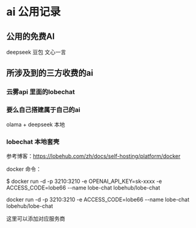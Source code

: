 # ai  公用记录

## 公用的免费AI

deepseek  豆包 文心一言

## 所涉及到的三方收费的ai

### 云雾api 里面的lobechat

### 要么自己搭建属于自己的ai

 olama + deepseek  本地

### lobechat 本地套壳

参考博客：https://lobehub.com/zh/docs/self-hosting/platform/docker

docker 命令：

$ docker run -d -p 3210:3210  -e OPENAI_API_KEY=sk-xxxx  -e ACCESS_CODE=lobe66  --name lobe-chat  lobehub/lobe-chat

docker run -d -p 3210:3210    -e ACCESS_CODE=lobe66  --name lobe-chat  lobehub/lobe-chat

这里可以添加对应服务商
